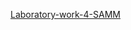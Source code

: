 <a href="https://docs.google.com/spreadsheets/d/1AH_H4RhF_wuPN8jCJCqusKGUEEFY-6VpbsGxg47_CWc/edit?usp=sharing" target="_blank">Laboratory-work-4-SAMM</a>
